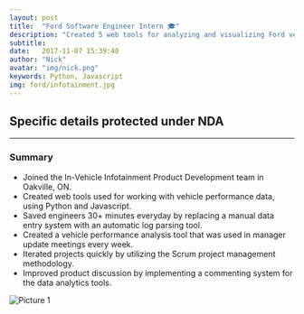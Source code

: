 ```yaml
---
layout: post
title:  "Ford Software Engineer Intern 🎓"
description: "Created 5 web tools for analyzing and visualizing Ford vehicle performance data using Python and Javascript."
subtitle: 
date:   2017-11-07 15:39:40
author: "Nick"
avatar: "img/nick.png"
keywords: Python, Javascript
img: ford/infotainment.jpg
---
```


## Specific details protected under NDA
--------------

### Summary
- Joined the In-Vehicle Infotainment Product Development team in Oakville, ON.
- Created web tools used for working with vehicle performance data, using Python and Javascript.
- Saved engineers 30+ minutes everyday by replacing a manual data entry system with an automatic log parsing tool.
- Created a vehicle performance analysis tool that was used in manager update meetings every week.
- Iterated projects quickly by utilizing the Scrum project management methodology.
- Improved product discussion by implementing a commenting system for the data analytics tools.

![Picture 1]({{site.baseurl}}/assets/img/ford/building.jpg)